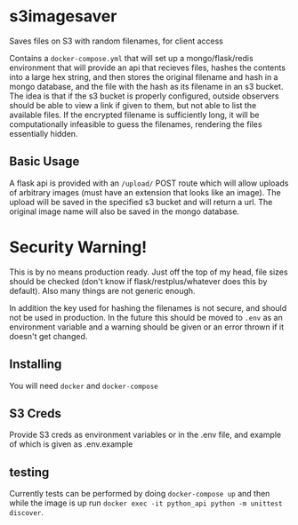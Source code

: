 # s3imagesaver
Saves files on S3 with random filenames, for client access

Contains a `docker-compose.yml` that will set up a mongo/flask/redis environment that will provide an api that recieves files, hashes the contents into a large hex string, and then stores the original filename and hash in a mongo database, and the file with the hash as its filename in an s3 bucket. The idea is that if the s3 bucket is properly configured, outside observers should be able to view a link if given to them, but not able to list the available files. If the encrypted filename is sufficiently long, it will be computationally infeasible to guess the filenames, rendering the files essentially hidden.

## Basic Usage

A flask api is provided with an `/upload/` POST route which will allow uploads of arbitrary images (must have an extension that looks like an image). The upload will be saved in the specified s3 bucket and will return a url. The original image name will also be saved in the mongo database.

# Security Warning!

This is by no means production ready. Just off the top of my head, file sizes should be checked (don't know if flask/restplus/whatever does this by default). Also many things are not generic enough.

In addition the key used for hashing the filenames is not secure, and should not be used in production. In the future this should be moved to `.env` as an environment variable and a warning should be given or an error thrown if it doesn't get changed.

## Installing

You will need `docker` and `docker-compose`

## S3 Creds

Provide S3 creds as environment variables or in the .env file, and example of which is given as .env.example

## testing

Currently tests can be performed by doing `docker-compose up` and then while the image is up run `docker exec -it python_api python -m unittest discover`.
